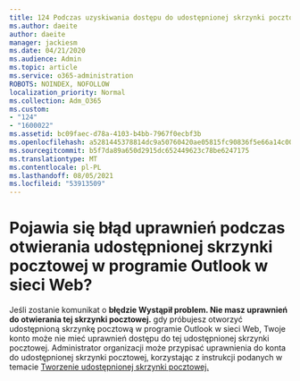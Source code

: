 ```yaml
---
title: 124 Podczas uzyskiwania dostępu do udostępnionej skrzynki pocztowej w aplikacji OWA jest wyświetlany błąd uprawnień?
ms.author: daeite
author: daeite
manager: jackiesm
ms.date: 04/21/2020
ms.audience: Admin
ms.topic: article
ms.service: o365-administration
ROBOTS: NOINDEX, NOFOLLOW
localization_priority: Normal
ms.collection: Adm_O365
ms.custom:
- "124"
- "1600022"
ms.assetid: bc09faec-d78a-4103-b4bb-7967f0ecbf3b
ms.openlocfilehash: a5281445378814dc9a50760420ae05815fc90836f5e66a14c00993afbb1921d7
ms.sourcegitcommit: b5f7da89a650d2915dc652449623c78be6247175
ms.translationtype: MT
ms.contentlocale: pl-PL
ms.lasthandoff: 08/05/2021
ms.locfileid: "53913509"
---
```

# <a name="getting-a-permission-error-when-opening-a-shared-mailbox-in-outlook-on-the-web"></a>Pojawia się błąd uprawnień podczas otwierania udostępnionej skrzynki pocztowej w programie Outlook w sieci Web?

Jeśli zostanie komunikat o **błędzie Wystąpił problem. Nie masz uprawnień do otwierania tej skrzynki pocztowej.** gdy próbujesz otworzyć udostępnioną skrzynkę pocztową w programie Outlook w sieci Web, Twoje konto może nie mieć uprawnień dostępu do tej udostępnionej skrzynki pocztowej. Administrator organizacji może przypisać uprawnienia do konta do udostępnionej skrzynki pocztowej, korzystając z instrukcji podanych w temacie [Tworzenie udostępnionej skrzynki pocztowej.](https://docs.microsoft.com/microsoft-365/admin/email/create-a-shared-mailbox)
  